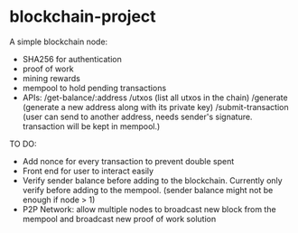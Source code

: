 # blockchain-project

A simple blockchain node:
- SHA256 for authentication
- proof of work 
- mining rewards
- mempool to hold pending transactions
- APIs:
  /get-balance/:address
  /utxos (list all utxos in the chain)
  /generate (generate a new address along with its private key)
  /submit-transaction (user can send to another address, needs sender's signature. transaction will be kept in mempool.)
  

TO DO:
- Add nonce for every transaction to prevent double spent
- Front end for user to interact easily
- Verify sender balance before adding to the blockchain. Currently only verify before adding to the mempool. (sender balance might not be enough if node > 1)
- P2P Network: allow multiple nodes to broadcast new block from the mempool and broadcast new proof of work solution
